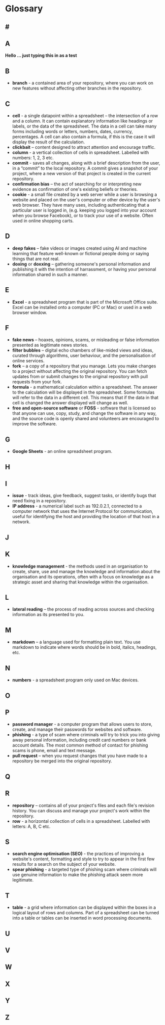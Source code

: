 # Glossary

## \#

## A
**Hello ... just typing this in as a test**

## B

* **branch** - a contained area of your repository, where you can work on new features without affecting other branches in the repository. 

## C

* **cell** - a single datapoint within a spreadsheet – the intersection of a row and a column. It can contain explanatory information like headings or labels, or the data of the spreadsheet. The data in a cell can take many forms including words or letters, numbers, dates, currency, percentages. A cell can also contain a formula, if this is the case it will display the result of the calculation.
* **clickbait** – content designed to attract attention and encourage traffic.
* **column** - a vertical collection of cells in spreadsheet. Labelled with numbers: 1, 2, 3 etc.
* **commit** - saves all changes, along with a brief description from the user, in a “commit” to the local repository. A commit gives a snapshot of your project, where a new version of that project is created in the current repository.
* **confirmation bias** – the act of searching for or interpreting new evidence as confirmation of one's existing beliefs or theories.
* **cookie** - a small file created by a web server while a user is browsing a website and placed on the user's computer or other device by the user's web browser. They have many uses, including authenticating that a particular user is logged in, (e.g. keeping you logged into your account when you browse Facebook), or to track your use of a website.  Often used in online shopping carts.

## D

* **deep fakes** – fake videos or images created using AI and machine learning that feature well-known or fictional people doing or saying things that are not real.
* **doxing** or **doxxing** – gathering someone's personal information and publishing it with the intention of harrassment, or having your personal information shared in such a manner.

## E 

* **Excel** - a spreadsheet program that is part of the Microsoft Office suite. Excel can be installed onto a computer (PC or Mac) or used in a web browser window. 

## F

* **fake news** – hoaxes, opinions, scams, or misleading or false information presented as legitimate news stories.
* **filter bubbles** – digital echo chambers of like-mided views and ideas, curated through algorithms, user behaviour, and the personalisation of online services.
* **fork** – a copy of a repository that you manage. Lets you make changes to a project without affecting the original repository. You can fetch updates from or submit changes to the original repository with pull requests from your fork.
* **formula** - a mathematical calculation within a spreadsheet. The answer to the calculation will be displayed in the spreadsheet. Some formulas will refer to the data in a different cell. This means that if the data in that cell is changed the answer displayed will change as well.
* **free and open-source software** or **FOSS** - software that is licensed so that anyone can use, copy, study, and change the software in any way, and the source code is openly shared and volunteers are encouraged to improve the software.

## G

* **Google Sheets** - an online spreadsheet program.

## H

## I

* **issue** - track ideas, give feedback, suggest tasks, or identify bugs that need fixing in a repository.
* **IP address** - a numerical label such as 192.0.2.1, connected to a computer network that uses the Internet Protocol for communication, useful for identifying the host and providing the location of that host in a network.  

## J

## K

* **knowledge management** - the methods used in an organisation to create, share, use and manage the knowledge and information about the organisation and its operations, often with a focus on knowledge as a strategic asset and sharing that knowledge within the organisation.

## L

* **lateral reading** – the process of reading across sources and checking information as its presented to you.

## M

* **markdown** – a language used for formatting plain text. You use markdown to indicate where words should be in bold, italics, headings, etc.

## N


* **numbers** - a spreadsheet program only used on Mac devices.

## O

## P

* **password manager** - a computer program that allows users to store, create, and manage their passwords for websites and software.
* **phishing** - a type of scam where criminals will try to trick you into giving away personal information, including credit card numbers or bank account details. The most common method of contact for phishing scams is phone, email and text message.
* **pull request** – when you request changes that you have made to a repository be merged into the original repository.

## Q

## R

* **repository** – contains all of your project's files and each file's revision history. You can discuss and manage your project's work within the repository.
* **row** - a horizontal collection of cells in a spreadsheet. Labelled with letters: A, B, C etc.

## S

* **search engine optimisation (SEO)** - the practices of improving a website's content, formatting and style to try to appear in the first few results for a search on the subject of your website.
* **spear phishing** - a targeted type of phishing scam where criminals will use genuine information to make the phishing attack seem more legitimate.


## T

* **table** - a grid where information can be displayed within the boxes in a logical layout of rows and columns. Part of a spreadsheet can be turned into a table or tables can be inserted in word processing documents.  

## U

## V

## W

## X

## Y

## Z
